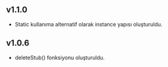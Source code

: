 ## v1.1.0

- Static kullanıma alternatif olarak instance yapısı oluşturuldu.


## v1.0.6

- deleteStub() fonksiyonu oluşturuldu.
